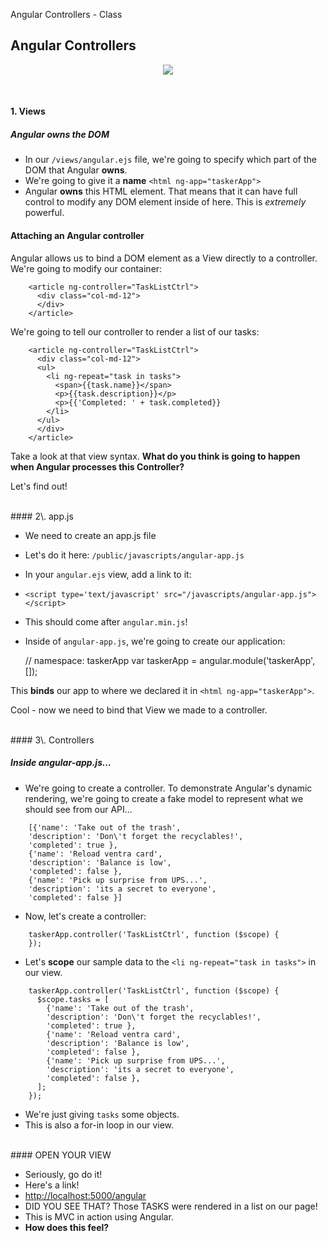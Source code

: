 Angular Controllers - Class

## Angular Controllers
<p align="center"><img src="https://upload.wikimedia.org/wikipedia/commons/f/fc/AngularJS-large.png"></p>
<br>

#### 1\. Views

##### Angular owns the DOM

*   In our `/views/angular.ejs` file, we're going to specify which part of the DOM that Angular **owns**.
*   We're going to give it a **name** `<html ng-app="taskerApp">`
*   Angular **owns** this HTML element. That means that it can have full control to modify any DOM element inside of here. This is _extremely_ powerful.

#### Attaching an Angular controller

Angular allows us to bind a DOM element as a View directly to a controller. We're going to modify our container:
```
    <article ng-controller="TaskListCtrl">
      <div class="col-md-12">
      </div>
    </article>
```
We're going to tell our controller to render a list of our tasks:
```
    <article ng-controller="TaskListCtrl">
      <div class="col-md-12">
      <ul>
        <li ng-repeat="task in tasks">
          <span>{{task.name}}</span>
          <p>{{task.description}}</p>
          <p>{{'Completed: ' + task.completed}}
        </li>
      </ul>
      </div>
    </article>
```
Take a look at that view syntax. **What do you think is going to happen when Angular processes this Controller?**

Let's find out!

<br>
#### 2\. app.js

*   We need to create an app.js file
*   Let's do it here: `/public/javascripts/angular-app.js`
*   In your `angular.ejs` view, add a link to it:
*   `<script type='text/javascript' src="/javascripts/angular-app.js"></script>`
*   This should come after `angular.min.js`!
*   Inside of `angular-app.js`, we're going to create our application:

    // namespace: taskerApp
    var taskerApp = angular.module('taskerApp', []);

This **binds** our app to where we declared it in `<html ng-app="taskerApp">`.

Cool - now we need to bind that View we made to a controller.

<br>
#### 3\. Controllers

##### Inside **angular-app.js**...

*   We're going to create a controller. To demonstrate Angular's dynamic rendering, we're going to create a fake model to represent what we should see from our API...
```
    [{'name': 'Take out of the trash',
    'description': 'Don\'t forget the recyclables!',
    'completed': true },
    {'name': 'Reload ventra card',
    'description': 'Balance is low',
    'completed': false },
    {'name': 'Pick up surprise from UPS...',
    'description': 'its a secret to everyone',
    'completed': false }]
```
*   Now, let's create a controller:
```
    taskerApp.controller('TaskListCtrl', function ($scope) {
    });
```
*   Let's **scope** our sample data to the `<li ng-repeat="task in tasks">` in our view.
```
    taskerApp.controller('TaskListCtrl', function ($scope) {
      $scope.tasks = [
        {'name': 'Take out of the trash',
        'description': 'Don\'t forget the recyclables!',
        'completed': true },
        {'name': 'Reload ventra card',
        'description': 'Balance is low',
        'completed': false },
        {'name': 'Pick up surprise from UPS...',
        'description': 'its a secret to everyone',
        'completed': false },
      ];
    });
```
*   We're just giving `tasks` some objects.
*   This is also a for-in loop in our view.


<br>
#### OPEN YOUR VIEW

*   Seriously, go do it!
*   Here's a link!
*   [http://localhost:5000/angular](http://localhost:5000/angular)
*   DID YOU SEE THAT? Those TASKS were rendered in a list on our page!
*   This is MVC in action using Angular.
*   **How does this feel?**
<br>
<br>
